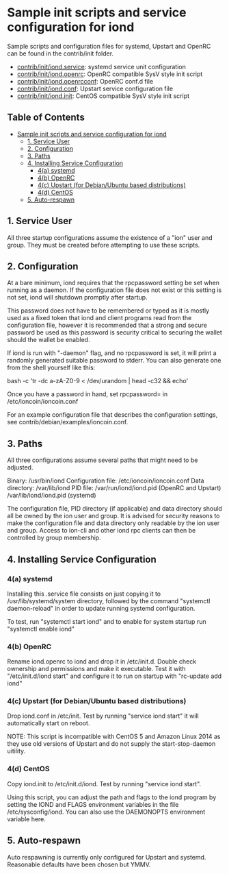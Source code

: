 # Sample init scripts and service configuration for iond

Sample scripts and configuration files for systemd, Upstart and OpenRC
can be found in the contrib/init folder.

- [contrib/init/iond.service](contrib/init/iond.service):    systemd service unit configuration
- [contrib/init/iond.openrc](contrib/init/iond.openrc):     OpenRC compatible SysV style init script
- [contrib/init/iond.openrcconf](contrib/init/iond.openrcconf): OpenRC conf.d file
- [contrib/init/iond.conf](contrib/init/iond.conf):       Upstart service configuration file
- [contrib/init/iond.init](contrib/init/iond.init):       CentOS compatible SysV style init script

Table of Contents
-----------------
- [Sample init scripts and service configuration for iond](#sample-init-scripts-and-service-configuration-for-iond)
    - [1. Service User](#1-service-user)
    - [2. Configuration](#2-configuration)
    - [3. Paths](#3-paths)
    - [4. Installing Service Configuration](#4-installing-service-configuration)
        - [4(a) systemd](#4a-systemd)
        - [4(b) OpenRC](#4b-openrc)
        - [4(c) Upstart (for Debian/Ubuntu based distributions)](#4c-upstart-for-debianubuntu-based-distributions)
        - [4(d) CentOS](#4d-centos)
    - [5. Auto-respawn](#5-auto-respawn)


## 1. Service User
All three startup configurations assume the existence of a "ion" user
and group.  They must be created before attempting to use these scripts.

## 2. Configuration
At a bare minimum, iond requires that the rpcpassword setting be set
when running as a daemon.  If the configuration file does not exist or this
setting is not set, iond will shutdown promptly after startup.

This password does not have to be remembered or typed as it is mostly used
as a fixed token that iond and client programs read from the configuration
file, however it is recommended that a strong and secure password be used
as this password is security critical to securing the wallet should the
wallet be enabled.

If iond is run with "-daemon" flag, and no rpcpassword is set, it will
print a randomly generated suitable password to stderr.  You can also
generate one from the shell yourself like this:

bash -c 'tr -dc a-zA-Z0-9 < /dev/urandom | head -c32 && echo'

Once you have a password in hand, set rpcpassword= in /etc/ioncoin/ioncoin.conf

For an example configuration file that describes the configuration settings,
see contrib/debian/examples/ioncoin.conf.

## 3. Paths
All three configurations assume several paths that might need to be adjusted.

Binary:              /usr/bin/iond
Configuration file:  /etc/ioncoin/ioncoin.conf
Data directory:      /var/lib/iond
PID file:            /var/run/iond/iond.pid (OpenRC and Upstart)
                     /var/lib/iond/iond.pid (systemd)

The configuration file, PID directory (if applicable) and data directory
should all be owned by the ion user and group.  It is advised for security
reasons to make the configuration file and data directory only readable by the
ion user and group.  Access to ion-cli and other iond rpc clients
can then be controlled by group membership.

## 4. Installing Service Configuration

### 4(a) systemd

Installing this .service file consists on just copying it to
/usr/lib/systemd/system directory, followed by the command
"systemctl daemon-reload" in order to update running systemd configuration.

To test, run "systemctl start iond" and to enable for system startup run
"systemctl enable iond"

### 4(b) OpenRC

Rename iond.openrc to iond and drop it in /etc/init.d.  Double
check ownership and permissions and make it executable.  Test it with
"/etc/init.d/iond start" and configure it to run on startup with
"rc-update add iond"

### 4(c) Upstart (for Debian/Ubuntu based distributions)

Drop iond.conf in /etc/init.  Test by running "service iond start"
it will automatically start on reboot.

NOTE: This script is incompatible with CentOS 5 and Amazon Linux 2014 as they
use old versions of Upstart and do not supply the start-stop-daemon uitility.

### 4(d) CentOS

Copy iond.init to /etc/init.d/iond. Test by running "service iond start".

Using this script, you can adjust the path and flags to the iond program by
setting the IOND and FLAGS environment variables in the file
/etc/sysconfig/iond. You can also use the DAEMONOPTS environment variable here.

## 5. Auto-respawn
Auto respawning is currently only configured for Upstart and systemd.
Reasonable defaults have been chosen but YMMV.
